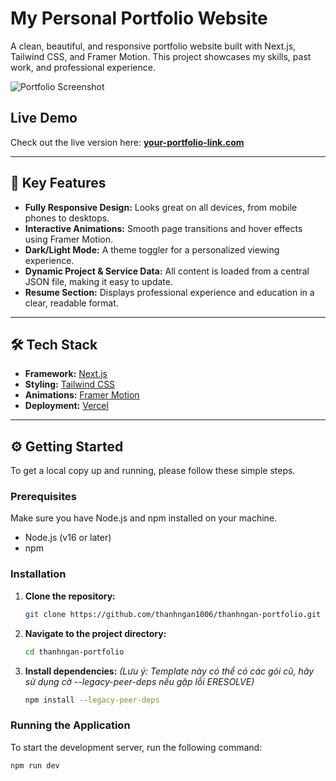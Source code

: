 # My Personal Portfolio Website

A clean, beautiful, and responsive portfolio website built with Next.js, Tailwind CSS, and Framer Motion. This project showcases my skills, past work, and professional experience.

![Portfolio Screenshot](./public/screenshot.png)

## Live Demo

Check out the live version here: **[your-portfolio-link.com](https://thanhngan-portfolio.vercel.app/)**

---

## 🚀 Key Features

- **Fully Responsive Design:** Looks great on all devices, from mobile phones to desktops.
- **Interactive Animations:** Smooth page transitions and hover effects using Framer Motion.
- **Dark/Light Mode:** A theme toggler for a personalized viewing experience.
- **Dynamic Project & Service Data:** All content is loaded from a central JSON file, making it easy to update.
- **Resume Section:** Displays professional experience and education in a clear, readable format.

---

## 🛠️ Tech Stack

- **Framework:** [Next.js](https://nextjs.org/)
- **Styling:** [Tailwind CSS](https://tailwindcss.com/)
- **Animations:** [Framer Motion](https://www.framer.com/motion/)
- **Deployment:** [Vercel](https://vercel.com/)

---

## ⚙️ Getting Started

To get a local copy up and running, please follow these simple steps.

### Prerequisites

Make sure you have Node.js and npm installed on your machine.

- Node.js (v16 or later)
- npm

### Installation

1.  **Clone the repository:**
    ```bash
    git clone https://github.com/thanhngan1006/thanhngan-portfolio.git
    ```
2.  **Navigate to the project directory:**
    ```bash
    cd thanhngan-portfolio
    ```
3.  **Install dependencies:**
    _(Lưu ý: Template này có thể có các gói cũ, hãy sử dụng cờ --legacy-peer-deps nếu gặp lỗi ERESOLVE)_
    ```bash
    npm install --legacy-peer-deps
    ```

### Running the Application

To start the development server, run the following command:

```bash
npm run dev
```
